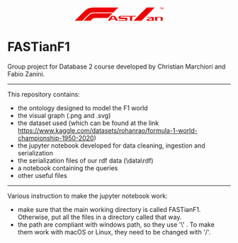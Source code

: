 ###
<div align="center">
  <a href="https://github.com/FabioZanini00/FASTianF1">
    <img src="FASTianF1Logo_V2.png" width="200" alt="FASTianF1 Logo"/>
  </a>
</div>

# FASTianF1
Group project for Database 2 course developed by Christian Marchiori and Fabio Zanini.

---
This repository contains:
- the ontology designed to model the F1 world
- the visual graph (.png and .svg)
- the dataset used (which can be found at the link https://www.kaggle.com/datasets/rohanrao/formula-1-world-championship-1950-2020)
- the jupyter notebook developed for data cleaning, ingestion and serialization
- the serialization files of our rdf data (\data\rdf\)
- a notebook containing the queries
- other useful files

---
Various instruction to make the jupyter notebook work:
- make sure that the main working directory is called FASTianF1. Otherwise, put all the files in a directory called that way.
- the path are compliant with windows path, so they use '\\\' . To make them work with macOS or Linux, they need to be changed with '/'.